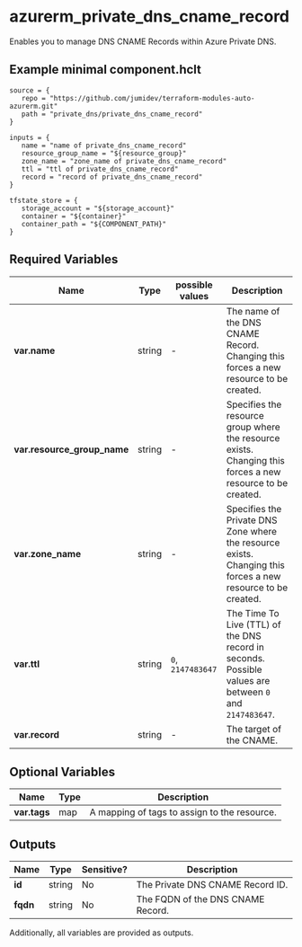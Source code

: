 # azurerm_private_dns_cname_record

Enables you to manage DNS CNAME Records within Azure Private DNS.

## Example minimal component.hclt

```hcl
source = {
   repo = "https://github.com/jumidev/terraform-modules-auto-azurerm.git" 
   path = "private_dns/private_dns_cname_record" 
}

inputs = {
   name = "name of private_dns_cname_record" 
   resource_group_name = "${resource_group}" 
   zone_name = "zone_name of private_dns_cname_record" 
   ttl = "ttl of private_dns_cname_record" 
   record = "record of private_dns_cname_record" 
}

tfstate_store = {
   storage_account = "${storage_account}" 
   container = "${container}" 
   container_path = "${COMPONENT_PATH}" 
}

```

## Required Variables

| Name | Type |  possible values |  Description |
| ---- | --------- |  ----------- | ----------- |
| **var.name** | string |  -  |  The name of the DNS CNAME Record. Changing this forces a new resource to be created. | 
| **var.resource_group_name** | string |  -  |  Specifies the resource group where the resource exists. Changing this forces a new resource to be created. | 
| **var.zone_name** | string |  -  |  Specifies the Private DNS Zone where the resource exists. Changing this forces a new resource to be created. | 
| **var.ttl** | string |  `0`, `2147483647`  |  The Time To Live (TTL) of the DNS record in seconds. Possible values are between `0` and `2147483647`. | 
| **var.record** | string |  -  |  The target of the CNAME. | 

## Optional Variables

| Name | Type |  Description |
| ---- | --------- |  ----------- |
| **var.tags** | map |  A mapping of tags to assign to the resource. | 



## Outputs

| Name | Type | Sensitive? | Description |
| ---- | ---- | --------- | --------- |
| **id** | string | No  | The Private DNS CNAME Record ID. | 
| **fqdn** | string | No  | The FQDN of the DNS CNAME Record. | 

Additionally, all variables are provided as outputs.
